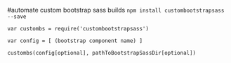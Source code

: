 #automate custom bootstrap sass builds 
`npm install custombootstrapsass --save`

`var custombs = require('custombootstrapsass')`

`var config = [ (bootstrap component name) ]`

`custombs(config[optional], pathToBootstrapSassDir[optional])`
